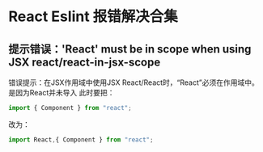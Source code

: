 # React Eslint 报错解决合集

## 提示错误：'React' must be in scope when using JSX react/react-in-jsx-scope

错误提示：在JSX作用域中使用JSX React/React时，“React”必须在作用域中。是因为React并未导入
此时要把：

```javascript
import { Component } from "react";
```

改为：
```javascript
import React,{ Component } from "react";
```
